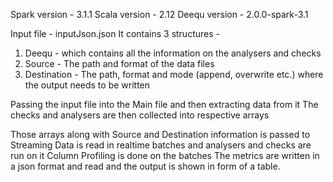 Spark version - 3.1.1 Scala version - 2.12 Deequ version - 2.0.0-spark-3.1

Input file - inputJson.json It contains 3 structures -

1. Deequ - which contains all the information on the analysers and checks
2. Source - The path and format of the data files
3. Destination - The path, format and mode (append, overwrite etc.) where the output needs to be written

Passing the input file into the Main file and then extracting data from it The checks and analysers are then collected
into respective arrays

Those arrays along with Source and Destination information is passed to Streaming Data is read in realtime batches and
analysers and checks are run on it Column Profiling is done on the batches The metrics are written in a json format and
read and the output is shown in form of a table.


